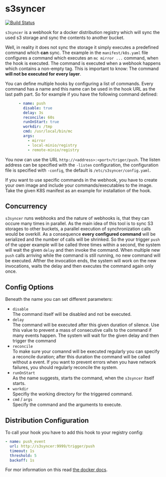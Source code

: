 # s3syncer

[![Build Status](https://github.drone.protegear.io/api/badges/ulrichSchreiner/s3syncer/status.svg)](https://github.drone.protegear.io/ulrichSchreiner/s3syncer)

`s3syncer` is a webhook for a docker distribution registry which will sync the
used s3 storage and sync the contents to another bucket.

Well, in reality it does not sync the storage it simply executes a predefined
command which **can** sync. The example in the `manifest/k8s.yaml` file configures
a command which executes an `mc mirror ...` command, when the hook is executed. The
command is executed when a webhook happens which contains a non-empty tag. This
is important to know: The command **will not be executed for every layer**.

You can define multiple hooks by configuring a list of commands. Every command
has a name and this name can be used in the hook URL as the last path part. So
for example if you have the following command defined:

```yml
      - name: push
        disable: true
        delay: 3s
        reconcile: 60s
        runOnStart: true
        workdir: /tmp
        cmd: /usr/local/bin/mc
        args:
          - mirror
          - local-minio/registry
          - remote-minio/registry
```

You now can use the URL `http://<address>:<port>/triger/push`. The listen
address can be specified with the `-listen` configuration, the configuration
file is specified with `-config`, the default is `/etc/s3syncer/config.yaml`.

If you want to use specific commands in the webhook, you have to create your own
image and include your commands/executables to the image. Take the given
K8S manifest as an example for installation of the hook.

## Concurrency

 `s3syncer` runs webhooks and the nature of webhooks is, that they can occure
 many times in parallel. As the main idea of this tool is to sync S3 storages to
 other buckets, a parallel execution of synchronization calls would be overkill.
 As a consequence **every configured command** will be serialized and the number
 of calls will be shrinked. So the your trigger `push` of the upper example will
 be called three times within a second, the system will wait the given `delay`
 and then invoke the command. When multiple new `push` calls arriving while the
 command is still running, no new command will be executed. Afther the invocation
 ends, the system will work on the new invocations, waits the delay and then
 executes the command again only once.

## Config Options
Beneath the name you can set different parameters:

 - `disable`<br>
   The command itself will be disabled and not be executed.
 - `delay`<br>
   The command will be executed after this given duration of silence. Use this
   value to prevent a mass of consecutive calls to the command if many events
   happen. The system will wait for the given delay and then trigger the
   command
 - `reconcile`<br>
   To make sure your comannd will be executed regularly you can specify a
   reconcile duration; after this duration the command will be called without
   a event. If you want to prevent errors when you have network failures, you
   should regularly reconcile the system.
 - `runOnStart`<br>
   As the name suggests, starts the command, when the `s3syncer` itself starts.
 - `workdir`<br>
   Specifiy the working directory for the triggered command.
 - `cmd` / `args`<br>
   Specify the command and the arguments to execute.

## Distribution Configuration

To call your hook you have to add this hook to your registry config:
```yml
- name: push_event
  url: http://s3syncer:9999/trigger/push
  timeout: 1s
  threshold: 5
  backoff: 1s
```
For mor information on this read [the docker docs](https://docs.docker.com/registry/notifications/).